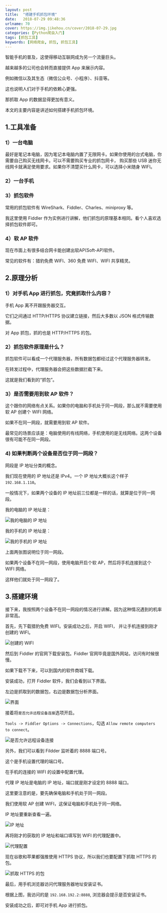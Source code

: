 ```yaml
---
layout: post
title:  "搭建手机抓包环境"
date:   2018-07-29 09:48:36
urlname: 70
cover: https://img.jikehou.cn/cover/2018-07-29.jpg
categories: [Python爬虫入门]
tags: [抓包工具]
keywords: [网络爬虫, 抓包, 抓包工具]
---
```

智能手机的普及，这使得移动互联网成为另一个流量巨头。

越来越多的公司也会转而直接提供 App 来展示内容。

例如微信以及其生态（微信公众号、小程序）、抖音等。

这也说明人们对于手机的依赖心更强。

那抓取 App 的数据显得更加有意义。

本文的主要内容是讲述如何搭建手机抓包环境。
<!-- more -->
## 1.工具准备

### 1）一台电脑

最好是笔记本电脑，因为笔记本电脑内置了无限网卡。如果你使用的台式电脑，你需要自己购买无线网卡。可以不需要购买专业的抓包网卡， 购买那些 USB 迷你无线网卡就满足使用要求。如果你不清楚买什么网卡，可以选择小米随身 WIFI。

### 2）一台手机

### 3）抓包软件

常用的抓包软件有 WireShark、Fiddler、Charles、miniproxy 等。

我这里使用 Fiddler 作为实例进行讲解，他们抓包的原理基本相同。看个人喜欢选择抓包软件即可。

### 4）软 AP 软件

现在市面上有很多结合网卡能创建出软AP(Soft-AP)软件。

常见的软件有：猎豹免费 WIFI、360 免费 WIFI、WIFI 共享精灵。


## 2.原理分析
### 1）对手机 App 进行抓包，究竟抓取什么内容？

手机 App 离不开跟服务器交互。

它们之间通过 HTTP/HTTPS 协议建立链接，然后大多数以 JSON 格式传输数据。

对 App 抓包，抓的也是 HTTP/HTTPS 的包。

### 2）抓包软件原理是什么？

抓包软件可以看成一个代理服务器，所有数据包都经过这个代理服务器转发。

在转发过程中，代理服务器会把这些数据拦截下来。

这就是我们看到的“抓包”。

### 3）是否需要用到软 AP 软件？

这个跟你的网络有点关系。如果你的电脑和手机处于同一网段，那么就不需要使用软 AP 创建个 WIFI 网络。

如果不在同一网段，就需要用到软 AP 软件。

最常见的场景应该是：电脑使用的有线网络，手机使用的是无线网络。这两个设备很有可能不在同一网段。

### 4) 如果判断两个设备是否位于同一网段？

网段是 IP 地址分类的概念。

我们现在使用的 IP 地址还是 IPv4。一个 IP 地址大概长这个样子 `192.168.1.110`。

一般情况下，如果两个设备的 IP 地址前三位都是一样的话，就算是位于同一网段。

我的电脑的 IP 地址是：

![我的电脑的 IP 地址](https://img.jikehou.cn/img/102_1.png)

我的手机的 IP 地址是：

![我的手机的 IP 地址](https://img.jikehou.cn/img/102_2.jpg)

上面两张图说明位于同一网段。

如果两个设备不在同一网段，使用电脑开启个软 AP，然后将手机连接到这个 WIFI 网络。

这样他们就处于同一网段了。

## 3.搭建环境

接下来，我按照两个设备不在同一网段的情况进行讲解。因为这种情况遇到的机率非常高。

首先，先下载猎豹免费 WIFI。安装成功之后，开启 WIFI， 并让手机连接到刚才创建的 WIFI。

![创建的 WIFI](https://img.jikehou.cn/img/102_3.png)

然后到 Fiddler 的官网下载安装包。Fiddler 官网毕竟是国外网站，访问有时候很慢。

如果下载不下来，可以到国内的软件商城下载。

安装成功，打开 Fiddler 软件，我们会看到以下界面。

左边是抓取到的数据包，右边是数据包分析界面。

![界面](https://img.jikehou.cn/img/102_4.png)

接着将`是否允许远程设备连接`选项开启。

`Tools -> Fiddler Options -> Connections`，勾选 `Allow remote computers to connect`。

![是否允许远程设备连接](https://img.jikehou.cn/img/102_5.png)

另外，我们可以看到 Fildder 监听着的 8888 端口号。

这个是手机设置代理的端口号。

在手机的连接的 WIFI 的设置中配置代理。

代理 IP 地址是电脑的 IP 地址，端口就是刚才设定的 8888 端口。

这里要注意的是，要先确保电脑和手机处于同一网段。

我们使用软 AP 创建 WIFI，这保证电脑和手机处于同一网络。

IP 地址要重新查看一遍。

![IP 地址](https://img.jikehou.cn/img/102_6.png)

再将刚才的获取的 IP 地址和端口填写到 WIFI 的代理配置中。

![代理配置](https://img.jikehou.cn/img/102_7.jpg)

现在谷歌和苹果都强推使用 HTTPS 协议，所以我们也要配置下抓取 HTTPS 的包。

![抓取 HTTPS 的包](https://img.jikehou.cn/img/102_8.png)

最后，用手机浏览器访问代理服务器地址安装证书。

根据上图，我访问的是 `192.168.192.2:8888`, 浏览器会提示是否安装证书。

安装成功之后，即可对手机 App 进行抓包。
